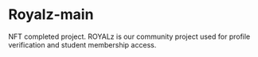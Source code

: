 # Royalz-main
NFT completed project. ROYALz is our community project used for profile verification and student membership access. 
